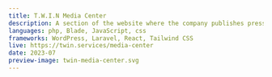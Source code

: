 ```yaml
---
title: T.W.I.N Media Center
description: A section of the website where the company publishes press releases and shares them with the target communities. Every press release is accopanied by a gallery of images, videos and a series of attached files improving the SEO of the issued news.
languages: php, Blade, JavaScript, css
frameworks: WordPress, Laravel, React, Tailwind CSS
live: https://twin.services/media-center
date: 2023-07
preview-image: twin-media-center.svg
---
```


